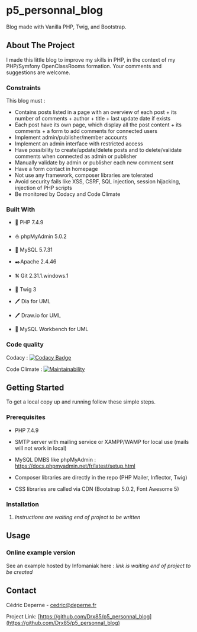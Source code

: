 # p5_personnal_blog
Blog made with Vanilla PHP, Twig, and Bootstrap.

## About The Project

I made this little blog to improve my skills in PHP, in the context of my PHP/Symfony OpenClassRooms formation.
Your comments and suggestions are welcome.

### Constraints

This blog must :
* Contains posts listed in a page with an overview of each post + its number of comments + author + title + last update date if exists
* Each post have its own page, which display all the post content + its comments + a form to add comments for connected users
* Implement admin/publisher/member accounts
* Implement an admin interface with restricted access
* Have possibility to create/update/delete posts and to delete/validate comments when connected as admin or publisher
* Manually validate by admin or publisher each new comment sent
* Have a form contact in homepage
* Not use any framework, composer libraries are tolerated
* Avoid security fails like XSS, CSRF, SQL injection, session hijacking, injection of PHP scripts
* Be monitored by Codacy and Code Climate

### Built With

*  🐘️  PHP 7.4.9
*  ⛵ phpMyAdmin 5.0.2
* 🐬  MySQL 5.7.31
* ✒️Apache 2.4.46
* ⛕️ Git 2.31.1.windows.1
* 🌿 Twig 3

* 🖊️ Dia for UML
* 🖊️ Draw.io for UML
* 🐬 MySQL Workbench for UML

### Code quality

Codacy : [![Codacy Badge](https://app.codacy.com/project/badge/Grade/3c111cac19694d47b6ff3f355633f431)](https://www.codacy.com/gh/Drx85/p5_personnal_blog/dashboard?utm_source=github.com&amp;utm_medium=referral&amp;utm_content=Drx85/p5_personnal_blog&amp;utm_campaign=Badge_Grade)

Code Climate : [![Maintainability](https://api.codeclimate.com/v1/badges/206f2e8eeaa601e365ad/maintainability)](https://codeclimate.com/github/Drx85/p5_personnal_blog/maintainability)

## Getting Started

To get a local copy up and running follow these simple steps.

### Prerequisites

* PHP 7.4.9

* SMTP server with mailing service or XAMPP/WAMP for local use (mails will not work in local)

* MySQL DMBS like phpMyAdmin :
https://docs.phpmyadmin.net/fr/latest/setup.html

* Composer libraries are directly in the repo (PHP Mailer, Inflector, Twig)

* CSS libraries are called via CDN (Bootstrap 5.0.2, Font Awesome 5)

### Installation

1. *Instructions are waiting end of project to be written*

## Usage

### Online example version

See an example hosted by Infomaniak here : *link is waiting end of project to be created*

## Contact

Cédric Deperne - cedric@deperne.fr

Project Link: [https://github.com/Drx85/p5_personnal_blog](https://github.com/Drx85/p5_personnal_blog)

